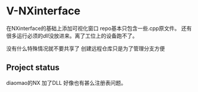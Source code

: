 # V-NXinterface

在NXinterface的基础上添加可视化窗口
repo基本只包含一些.cpp原文件。
还有很多运行必须的*dll*没放进来。离了工位上的设备跑不了。

没有什么特殊情况就不要共享了
创建远程仓库只是为了管理分支方便

## Project status

diaomao的NX 加了DLL 好像也有甚么注册表问题。
